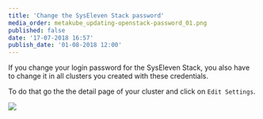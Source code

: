 ```yaml
---
title: 'Change the SysEleven Stack password'
media_order: metakube_updating-openstack-password_01.png
published: false
date: '17-07-2018 16:57'
publish_date: '01-08-2018 12:00'
---
```


If you change your login password for the SysEleven Stack, you also have to change it in all clusters you created with these
credentials.

To do that go the the detail page of your cluster and click on `Edit Settings`.

![](metakube_updating-openstack-password_01.png)